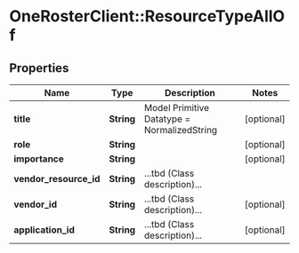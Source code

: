 # OneRosterClient::ResourceTypeAllOf

## Properties
Name | Type | Description | Notes
------------ | ------------- | ------------- | -------------
**title** | **String** | Model Primitive Datatype &#x3D; NormalizedString | [optional] 
**role** | **String** |  | [optional] 
**importance** | **String** |  | [optional] 
**vendor_resource_id** | **String** | ...tbd (Class description)... | 
**vendor_id** | **String** | ...tbd (Class description)... | [optional] 
**application_id** | **String** | ...tbd (Class description)... | [optional] 

